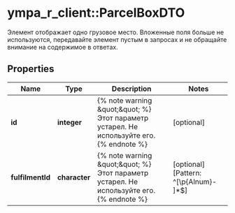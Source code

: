 # ympa_r_client::ParcelBoxDTO

Элемент отображает одно грузовое место. Вложенные поля больше не используются, передавайте элемент пустым в запросах и не обращайте внимание на содержимое в ответах.

## Properties
Name | Type | Description | Notes
------------ | ------------- | ------------- | -------------
**id** | **integer** | {% note warning \&quot;\&quot; %}  Этот параметр устарел. Не используйте его.  {% endnote %}  | [optional] 
**fulfilmentId** | **character** | {% note warning \&quot;\&quot; %}  Этот параметр устарел. Не используйте его.  {% endnote %}  | [optional] [Pattern: ^[\\p{Alnum}- ]*$] 


